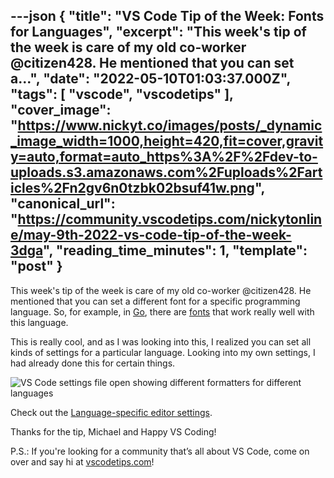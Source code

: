---json
{
  "title": "VS Code Tip of the Week: Fonts for Languages",
  "excerpt": "This week's tip of the week is care of my old co-worker @citizen428. He mentioned that you can set a...",
  "date": "2022-05-10T01:03:37.000Z",
  "tags": [
    "vscode",
    "vscodetips"
  ],
  "cover_image": "https://www.nickyt.co/images/posts/_dynamic_image_width=1000,height=420,fit=cover,gravity=auto,format=auto_https%3A%2F%2Fdev-to-uploads.s3.amazonaws.com%2Fuploads%2Farticles%2Fn2gv6n0tzbk02bsuf41w.png",
  "canonical_url": "https://community.vscodetips.com/nickytonline/may-9th-2022-vs-code-tip-of-the-week-3dga",
  "reading_time_minutes": 1,
  "template": "post"
}
---

This week's tip of the week is care of my old co-worker @citizen428. He mentioned that you can set a different font for a specific programming language. So, for example, in [Go](https://go.dev/), there are [fonts](https://go.dev/blog/go-fonts) that work really well with this language.

This is really cool, and as I was looking into this, I realized you can set all kinds of settings for a particular language. Looking into my own settings, I had already done this for certain things.

![VS Code settings file open showing different formatters for different languages](https://www.nickyt.co/images/posts/_uploads_articles_xkslmrl4yytaym146ja6.png)

Check out the [Language-specific editor settings](https://code.visualstudio.com/docs/getstarted/settings#_languagespecific-editor-settings).

Thanks for the tip, Michael and Happy VS Coding!

P.S.: If you're looking for a community that’s all about VS Code, come on over and say hi at [vscodetips.com](https://vscodetips.com)!
